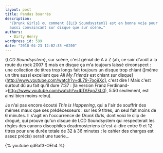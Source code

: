 ```yaml
---
layout: post
title: Pandas bourrés
description:
  "{Drunk Girls} ou comment {{LCD Soundsystem}} est en bonne voie pour être
  aussi convaincant sur disque que sur scène…"
authors:
  - Dirty Henry
wordpress_id: 599
date: "2010-04-23 12:02:35 +0200"
---
```


{_LCD Soundsystem_}, sur scène, c'est génial de A à Z (ah, ce soir d'août à la
route du rock 2007 !) mais en disque ça m'a toujours laissé circonspect : une
collection de titres trop longs fait toujours un disque trop chiant ([même un
titre aussi excellent que *All My Friends* est chiant sur
disque](http://www.youtube.com/watch?v=dL79-7oo9Xc], c'est dire ! Mais c'est
surtout dû au fait qu'il dure 7:37 : [la version Franz
Ferdinand->http://www.youtube.com/watch?v=IbTAFqnZkL0), 5:50 seulement, est
ainsi bien moins relou).

Je n'ai pas encore écouté _This Is Happening_, qui a l'air de souffrir des mêmes
maux que ses prédécesseurs : sur les 9 titres, un seul fait moins de 6 minutes.
Il s'agit en l'occurrence de _Drunk Girls_, dont voici le clip de drogué, qui
prouve qu'un disque de LCD Soundsystem qui respecterait les règles des canons
discophiles deadroosteriens (c'est-à-dire entre 9 et 12 titres pour une durée
totale de 32 à 36 minutes : le cahier des charges est assez précis) serait une
tuerie…

{% youtube qdRaf3-OEh4 %}
